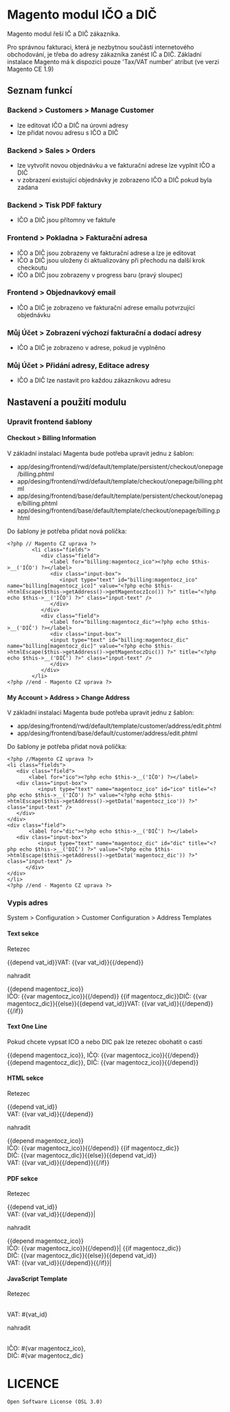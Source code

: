 Magento modul IČO a DIČ
====================

Magento modul řeší IČ a DIČ zákazníka.

Pro správnou fakturaci, která je nezbytnou součástí internetového obchodování, je třeba do adresy zákazníka zanést IČ a DIČ. Základní instalace Magento má k dispozici pouze 'Tax/VAT number' atribut (ve verzi Magento CE 1.9)

## Seznam funkcí

### Backend > Customers > Manage Customer

 - lze editovat IČO a DIČ na úrovni adresy
 - lze přidat novou adresu s IČO a DIČ

### Backend > Sales > Orders

 - lze vytvořit novou objednávku a ve fakturační adrese lze vyplnit IČO a DIČ
 - v zobrazení existující objednávky je zobrazeno IČO a DIČ pokud byla zadana

### Backend > Tisk PDF faktury

 - IČO a DIČ jsou přítomny ve faktuře

### Frontend > Pokladna > Fakturační adresa

 - IČO a DIČ jsou zobrazeny ve fakturační adrese a lze je editovat
 - IČO a DIČ jsou uloženy či aktualizovány při přechodu na další krok checkoutu
 - IČO a DIČ jsou zobrazeny v progress baru (pravý sloupec)

### Frontend > Objednavkový email 

 - IČO a DIČ je zobrazeno ve fakturační adrese emailu potvrzující objednávku

### Můj Účet > Zobrazení výchozí fakturační a dodací adresy

 - IČO a DIČ je zobrazeno v adrese, pokud je vyplněno

### Můj Účet > Přidání adresy, Editace adresy

 - IČO a DIČ lze nastavit pro každou zákazníkovu adresu


## Nastavení a použití modulu

### Upravit frontend šablony

#### Checkout > Billing Information

V základní instalaci Magenta bude potřeba upravit jednu z šablon:
 - app/desing/frontend/rwd/default/template/persistent/checkout/onepage/billing.phtml
 - app/desing/frontend/rwd/default/template/checkout/onepage/billing.phtml
 - app/desing/frontend/base/default/template/persistent/checkout/onepage/billing.phtml
 - app/desing/frontend/base/default/template/checkout/onepage/billing.phtml

Do šablony je potřeba přidat nová políčka:

    <?php // Magento CZ uprava ?>
            <li class="fields">
               <div class="field">
                  <label for="billing:magentocz_ico"><?php echo $this->__('IČO') ?></label>
                  <div class="input-box">
                     <input type="text" id="billing:magentocz_ico" name="billing[magentocz_ico]" value="<?php echo $this->htmlEscape($this->getAddress()->getMagentoczIco()) ?>" title="<?php echo $this->__('IČO') ?>" class="input-text" />
                  </div>
               </div>
               <div class="field">
                  <label for="billing:magentocz_dic"><?php echo $this->__('DIČ') ?></label>
                  <div class="input-box">
                  <input type="text" id="billing:magentocz_dic" name="billing[magentocz_dic]" value="<?php echo $this->htmlEscape($this->getAddress()->getMagentoczDic()) ?>" title="<?php echo $this->__('DIČ') ?>" class="input-text" />
                  </div>
               </div>
            </li>
    <?php //end - Magento CZ uprava ?>


#### My Account > Address > Change Address

V základní instalaci Magenta bude potřeba upravit jednu z šablon:
 - app/desing/frontend/rwd/default/template/customer/address/edit.phtml
 - app/desing/frontend/base/default/customer/address/edit.phtml

Do šablony je potřeba přidat nová políčka:

    <?php //Magento CZ uprava ?>
    <li class="fields">
       <div class="field">
           <label for="ico"><?php echo $this->__('IČO') ?></label>
       <div class="input-box">
              <input type="text" name="magentocz_ico" id="ico" title="<?php echo $this->__('IČO') ?>" value="<?php echo $this->htmlEscape($this->getAddress()->getData('magentocz_ico')) ?>" class="input-text" />
       </div>
    </div>
    <div class="field">
           <label for="dic"><?php echo $this->__('DIČ') ?></label>
       <div class="input-box">
              <input type="text" name="magentocz_dic" id="dic" title="<?php echo $this->__('DIČ') ?>" value="<?php echo $this->htmlEscape($this->getAddress()->getData('magentocz_dic')) ?>" class="input-text" />
          </div>
    </div>
    </li>
    <?php //end - Magento CZ uprava ?>

### Vypis adres

System > Configuration > Customer Configuration > Address Templates

#### Text sekce

Retezec 

  {{depend vat_id}}VAT: {{var vat_id}}{{/depend}}

nahradit

  {{depend magentocz_ico}}<br />IČO: {{var magentocz_ico}}{{/depend}}
  {{if magentocz_dic}}DIČ: {{var magentocz_dic}}{{else}}{{depend vat_id}}VAT: {{var vat_id}}{{/depend}}{{/if}}

#### Text One Line

Pokud chcete vypsat ICO a nebo DIC pak lze retezec obohatit o casti

  {{depend magentocz_ico}}, IČO: {{var magentocz_ico}}{{/depend}}{{depend magentocz_dic}}, DIČ: {{var magentocz_ico}}{{/depend}}


#### HTML sekce

Retezec
  
  {{depend vat_id}}<br/>VAT: {{var vat_id}}{{/depend}}

nahradit

  {{depend magentocz_ico}}<br />IČO: {{var magentocz_ico}}{{/depend}}
  {{if magentocz_dic}}<br />DIČ: {{var magentocz_dic}}{{else}}{{depend vat_id}}<br/>VAT: {{var vat_id}}{{/depend}}{{/if}}

#### PDF sekce

Retezec
  
  {{depend vat_id}}<br/>VAT: {{var vat_id}}{{/depend}}|

nahradit

  {{depend magentocz_ico}}<br />IČO: {{var magentocz_ico}}{{/depend}}|
  {{if magentocz_dic}}<br />DIČ: {{var magentocz_dic}}{{else}}{{depend vat_id}}<br/>VAT: {{var vat_id}}{{/depend}}{{/if}}|

#### JavaScript Template

Retezec

  <br/>VAT: #{vat_id}

nahradit

  <br />IČO: #{var magentocz_ico}, <br />DIČ: #{var magentocz_dic}

# LICENCE

    Open Software License (OSL 3.0)
